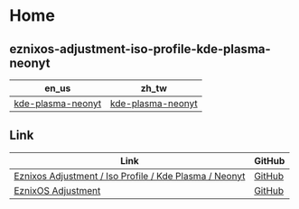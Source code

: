 

# Home


## eznixos-adjustment-iso-profile-kde-plasma-neonyt

| en_us | zh_tw |
| --- | --- |
| [kde-plasma-neonyt](https://github.com/samwhelp/eznixos-adjustment-iso-profile-kde-plasma-neonyt/tree/main/debian-12/locale/en_us/eznixos-adjustment-kde-plasma) | [kde-plasma-neonyt](https://github.com/samwhelp/eznixos-adjustment-iso-profile-kde-plasma-neonyt/tree/main/debian-12/locale/zh_tw/eznixos-adjustment-kde-plasma) |


## Link

| Link | GitHub |
| ---- | ------ |
| [Eznixos Adjustment / Iso Profile / Kde Plasma / Neonyt](https://samwhelp.github.io/eznixos-adjustment-iso-profile-kde-plasma-neonyt/) | [GitHub](https://github.com/samwhelp/eznixos-adjustment-iso-profile-kde-plasma-neonyt) |
| [EznixOS Adjustment](https://samwhelp.github.io/eznixos-adjustment/) | [GitHub](https://github.com/samwhelp/eznixos-adjustment) |
